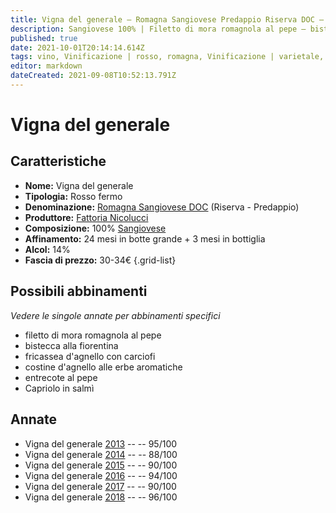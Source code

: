 ```yaml
---
title: Vigna del generale – Romagna Sangiovese Predappio Riserva DOC – Fattoria Nicolucci – Romagna (IT) – 30-34€ – 3★-5★
description: Sangiovese 100% | Filetto di mora romagnola al pepe – bistecca alla fiorentina – Fricassea d'agnello con carciofi – Costine d'agnello alle erbe aromatiche – Entrecote al pepe – Capriolo in salmì
published: true
date: 2021-10-01T20:14:14.614Z
tags: vino, Vinificazione | rosso, romagna, Vinificazione | varietale, Vitigni | Sangiovese, Vinificazione | fermo, Valutazioni | 5 stelle, filetto di mora romagnola al pepe, bistecca alla fiorentina, Alimento | agnello, Cottura | in fricassea, Aromatizzazione | con carciofi, Alimento-dettagli | costine, Aromatizzazione | alle erbe aromatiche, entrecote al pepe, Capriolo in salmì, Prezzi | 30-34€
editor: markdown
dateCreated: 2021-09-08T10:52:13.791Z
---
```


# Vigna del generale

## Caratteristiche
- **Nome:** Vigna del generale
- **Tipologia:** Rosso fermo
- **Denominazione:** [Romagna Sangiovese DOC](/denominazioni/Italia/Romagna/DOC/Romagna-Sangiovese) (Riserva - Predappio)
- **Produttore:** [Fattoria Nicolucci](/produttori/Italia/Romagna/Fattoria-Nicolucci) 
- **Composizione:** 100% [Sangiovese](/vitigni/Italia/bacca-nera/sangiovese)
- **Affinamento:** 24 mesi in botte grande + 3 mesi in bottiglia
- **Alcol:** 14%
- **Fascia di prezzo:** 30-34€
{.grid-list}

## Possibili abbinamenti
*Vedere le singole annate per abbinamenti specifici*

- filetto di mora romagnola al pepe
- bistecca alla fiorentina
- fricassea d'agnello con carciofi
- costine d'agnello alle erbe aromatiche
- entrecote al pepe
- Capriolo in salmì

## Annate
- Vigna del generale [2013](/vini/Italia/Romagna/Fattoria-Nicolucci/Vigna-del-generale/2013) -- <span class="star-5"></span> -- 95/100
- Vigna del generale [2014](/vini/Italia/Romagna/Fattoria-Nicolucci/Vigna-del-generale/2014) -- <span class="star-3"></span> -- 88/100
- Vigna del generale [2015](/vini/Italia/Romagna/Fattoria-Nicolucci/Vigna-del-generale/2015) -- <span class="star-4"></span> -- 90/100
- Vigna del generale [2016](/vini/Italia/Romagna/Fattoria-Nicolucci/Vigna-del-generale/2016) -- <span class="star-5"></span> -- 94/100
- Vigna del generale [2017](/vini/Italia/Romagna/Fattoria-Nicolucci/Vigna-del-generale/2017) -- <span class="star-4"></span> -- 90/100
- Vigna del generale [2018](/vini/Italia/Romagna/Fattoria-Nicolucci/Vigna-del-generale/2018) -- <span class="star-5"></span> -- 96/100
